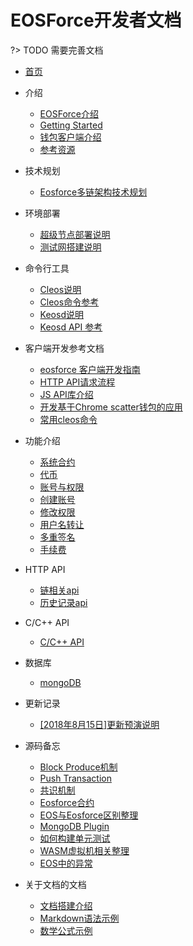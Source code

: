 # EOSForce开发者文档

?> TODO 需要完善文档

- [首页](README.md)

- 介绍
    - [EOSForce介绍](zh-cn/what_is_eosforce.md)
    - [Getting Started](zh-cn/getting_started_eosforce.md)
    - [钱包客户端介绍](zh-cn/eosforce_wallet_introduction.md)
    - [参考资源](zh-cn/eosforce_res.md)
- 技术规划
    - [Eosforce多链架构技术规划](zh-cn/eosforce_mc_tech_plan.md)
- 环境部署
    - [超级节点部署说明](zh-cn/eosforce_bp.md)
    - [测试网搭建说明](zh-cn/eosforce_bios.md)
- 命令行工具
    - [Cleos说明](zh-cn/eosforce_cleos_introduction.md)
    - [Cleos命令参考](zh-cn/eosforce_cleos_res.md)
    - [Keosd说明](zh-cn/eosforce_keosd_introduction.md)
    - [Keosd API 参考](zh-cn/eosforce_keosd_res.md)
- 客户端开发参考文档
    - [eosforce 客户端开发指南](zh-cn/eosforce_client_develop_guild.md)
    - [HTTP API请求流程](zh-cn/eosforce_http_api_develop.md)
    - [JS API库介绍](zh-cn/eosjs_api_doc.md) 
    - [开发基于Chrome scatter钱包的应用](zh-cn/eosforce_scatter.md) 
    - [常用cleos命令](zh-cn/eosforce_cleos_eg.md)
- 功能介绍
    - [系统合约](zh-cn/contract/System/System.md)
    - [代币](zh-cn/contract/eosio.token/token.md)
    - [账号与权限](zh-cn/eosforce_account.md)
    - [创建账号](zh-cn/contract/eosio.bios/newaccount.md)
    - [修改权限](zh-cn/contract/eosio.bios/updateauth.md)
    - [用户名转让](zh-cn/eosforce_username_tran.md)
    - [多重签名](zh-cn/contract/eosio.msig/msig.md)
    - [手续费](zh-cn/fee.md)
- HTTP API
    - [链相关api](zh-cn/eosforce_http_chain_api.md)
    - [历史记录api](zh-cn/eosforce_http_history_api.md)

- C/C++ API
    - [C/C++ API](https://developers.eos.io/eosio-cpp/reference)
- 数据库
    - [mongoDB](zh-cn/mongodb.md)
- 更新记录
    - [[2018年8月15日]更新预演说明](zh-cn/update_guild/eosforce_update_guild_0815.md) 

- 源码备忘
    - [Block Produce机制](zh-cn/code/block_produce.md)
    - [Push Transaction](zh-cn/code/push_trx.md)
    - [共识机制](zh-cn/code/consensus.md)
    - [Eosforce合约](zh-cn/code/eosforce_contract.md)
    - [EOS与Eosforce区别整理](zh-cn/code/diff_eos_vs_eosforce.md)
    - [MongoDB Plugin](zh-cn/code/plugin_mongodb.md)
    - [如何构建单元测试](zh-cn/code/unittest.md)
    - [WASM虚拟机相关整理](zh-cn/code/wasm.md)
    - [EOS中的异常](zh-cn/code/eos_exceptions.md)

- 关于文档的文档
    - [文档搭建介绍](example/doc_introduction.md)
    - [Markdown语法示例](example/example.md)
    - [数学公式示例](example/example_maths.md) 
